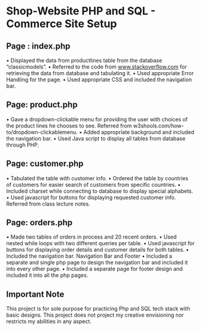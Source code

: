 # Shop-Website PHP and SQL - Commerce Site Setup

## Page : index.php
• Displayed the data from productlines table from the database “classicmodels”.
• Referred to the code from www.stackoverflow.com for retrieving the data from database
and tabulating it.
• Used appropriate Error Handling for the page.
• Used appropriate CSS and included the navigation bar.


## Page: product.php
• Gave a dropdown-clickable menu for providing the user with choices of the product
lines he chooses to see. Referred from w3shools.com/how-to/dropdown-clickablemenu.
• Added appropriate background and included the navigation bar.
• Used Java script to display all tables from database through PHP.

## Page: customer.php
• Tabulated the table with customer info.
• Ordered the table by countries of customers for easier search of customers from specific
countries.
• Included charset while connecting to database to display special alphabets.
• Used javascript for buttons for displaying requested customer info. Referred from class
lecture notes.

## Page: orders.php
• Made two tables of orders in process and 20 recent orders.
• Used nested while loops with two different queries per table.
• Used javascript for buttons for displaying order details and customer details for both
tables.
• Included the navigation bar.
Navigation Bar and Footer
• Included a separate and single php page to design the navigation bar and included it
into every other page.
• Included a separate page for footer design and included it into all the php pages.

## Important Note 
This project is for sole purpose for practicing Php and SQL tech stack
with basic designs. This project does not project my creative envisioning nor
restricts my abilities in any aspect.
